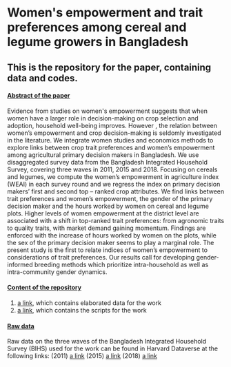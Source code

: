 # Women's empowerment and trait preferences among cereal and legume growers in Bangladesh
## This is the repository for the paper, containing data and codes. 

#### <ins> Abstract of the paper <ins>

Evidence from studies on women's empowerment suggests that when women have a larger role in decision-making on crop selection and adoption, household well-being improves. However , the relation between women’s empowerment and crop decision-making is seldomly investigated in the literature. We integrate women studies and economics methods to explore links between crop trait preferences and women’s empowerment among agricultural primary decision makers in Bangladesh. We use disaggregated survey data from the Bangladesh Integrated Household Survey, covering three waves in 2011, 2015 and 2018. Focusing on cereals and legumes, we compute the women’s empowerment in agriculture index (WEAI) in each survey round and we regress the index on primary decision makers’ first and second top – ranked crop attributes. We find links between trait preferences and women’s empowerment, the gender of the primary decision maker and the hours worked by women on cereal and legume plots. Higher levels of women empowerment at the district level are associated with a shift in top-ranked trait preferences: from agronomic traits to quality traits, with market demand gaining momentum. Findings are enforced with the increase of hours worked by women on the plots, while the sex of the primary decision maker seems to play a marginal role. The present study is the first to relate indices of women’s empowerment to considerations of trait preferences. Our results call for developing gender-informed breeding methods which prioritize intra-household as well as intra-community gender dynamics. 

#### <ins> Content of the repository <ins>
1. [a link](https://github.com/moccelli/empowerment-trait-bangladesh/tree/main/Input%20WEAI%20BIHS), which contains elaborated data for the work
2. [a link](https://github.com/moccelli/empowerment-trait-bangladesh/tree/main/R%20script%20and%20input%20data), which contains the scripts for the work

#### <ins> Raw data <ins>
Raw data on the three waves of the Bangladesh Integrated Household Survey (BIHS) used for the work can be found in Harvard Dataverse at the following links:
(2011) [a link](https://dataverse.harvard.edu/dataset.xhtml?persistentId=hdl:1902.1/21266)
(2015) [a link](https://dataverse.harvard.edu/dataset.xhtml?persistentId=doi:10.7910/DVN/BXSYEL)
(2018) [a link](https://dataverse.harvard.edu/dataset.xhtml?persistentId=doi:10.7910/DVN/NXKLZJ)